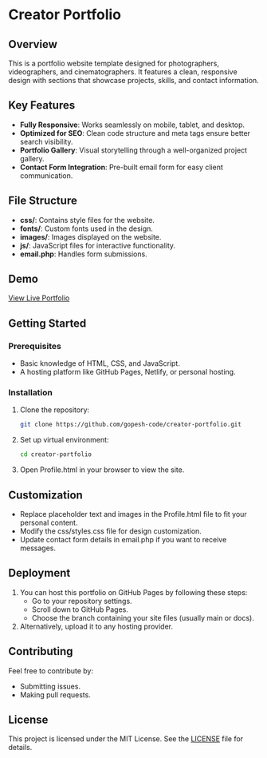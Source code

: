 # Creator Portfolio

## Overview

This is a portfolio website template designed for photographers, videographers, and cinematographers. It features a clean, responsive design with sections that showcase projects, skills, and contact information.

## Key Features
- **Fully Responsive**: Works seamlessly on mobile, tablet, and desktop.
- **Optimized for SEO**: Clean code structure and meta tags ensure better search visibility.
- **Portfolio Gallery**: Visual storytelling through a well-organized project gallery.
- **Contact Form Integration**: Pre-built email form for easy client communication.

## File Structure
- **css/**: Contains style files for the website.
- **fonts/**: Custom fonts used in the design.
- **images/**: Images displayed on the website.
- **js/**: JavaScript files for interactive functionality.
- **email.php**: Handles form submissions.

## Demo

[View Live Portfolio](https://gopesh-code.github.io/creator-portfolio/)

## Getting Started

### Prerequisites
- Basic knowledge of HTML, CSS, and JavaScript.
- A hosting platform like GitHub Pages, Netlify, or personal hosting.

### Installation

1. Clone the repository:
   ```bash
   git clone https://github.com/gopesh-code/creator-portfolio.git
   ```
2. Set up virtual environment:
   ```bash
   cd creator-portfolio
   ```
3. Open Profile.html in your browser to view the site.

## Customization
- Replace placeholder text and images in the Profile.html file to fit your personal content.
- Modify the css/styles.css file for design customization.
- Update contact form details in email.php if you want to receive messages.

## Deployment
1. You can host this portfolio on GitHub Pages by following these steps:
   - Go to your repository settings.
   - Scroll down to GitHub Pages.
   - Choose the branch containing your site files (usually main or docs).
2. Alternatively, upload it to any hosting provider.

## Contributing
Feel free to contribute by:
- Submitting issues.
- Making pull requests.

## License

This project is licensed under the MIT License. See the [LICENSE](LICENSE) file for details.
